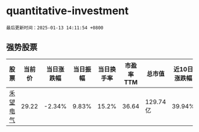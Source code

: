 # quantitative-investment

`最后更新时间：2025-01-13 14:11:54 +0800`

## 强势股票

|股票|当前价|当日涨跌幅|当日振幅|当日换手率|市盈率TTM|总市值|近10日涨跌幅|
|----|----|----|----|----|----|----|----|
|[禾望电气](https://xueqiu.com/S/SH603063)|29.22|-2.34%|9.83%|15.2%|36.64|129.74亿|39.94%|
